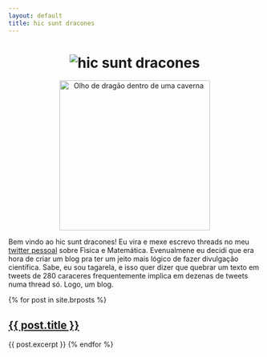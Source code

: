```yaml
---
layout: default
title: hic sunt dracones
---
```


<h1>
<div align="center">
  <img src="https://alves-nickolas.github.io/dracones/hicsuntwhite.png" alt="hic sunt dracones">
</div></h1>

<div align="center">
  <img src="https://alves-nickolas.github.io/dracones/dracones-eye.png" alt="Olho de dragão dentro de uma caverna" width=300px>
</div>

Bem vindo ao hic sunt dracones! Eu vira e mexe escrevo threads no meu [twitter pessoal](https://twitter.com/nickfismat) sobre Fìsica e Matemática. Evenualmene eu decidi que era hora de criar um blog pra ter um jeito mais lógico de fazer divulgação científica. Sabe, eu sou tagarela, e isso quer dizer que quebrar um texto em tweets de 280 caraceres frequentemente implica em dezenas de tweets numa thread só. Logo, um blog.


{% for post in site.brposts %}
    <h2><a href="{{ post.url }}">{{ post.title }}</a></h2>
    {{ post.excerpt }}
{% endfor %}

